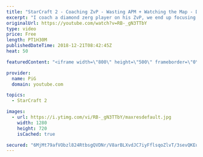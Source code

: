 ```yaml
---
title: "StarCraft 2 - Coaching ZvP - Wasting APM + Watching the Map - Diamond 1"
excerpt: "I coach a diamond zerg player on his ZvP, we end up focusing on some disorganised habits with his macro that waste a lot of apm and distract him from watching the minimap -- Watch live at https://www.twitch.tv/x5_pig"
originalUrl: https://youtube.com/watch?v=RB-_gN3TTbY
type: video
price: Free
length: PT1H30M
publishedDateTime: 2018-12-21T08:42:45Z
heat: 50

featuredContent: "<iframe width=\"800\" height=\"500\" frameborder=\"0\" src=\"https://www.youtube.com/embed/RB-_gN3TTbY\" allow=\"accelerometer; autoplay; encrypted-media; gyroscope; picture-in-picture\" allowfullscreen></iframe>"

provider:
  name: PiG
  domain: youtube.com

topics:
  - StarCraft 2

images:
  - url: https://i.ytimg.com/vi/RB-_gN3TTbY/maxresdefault.jpg
    width: 1280
    height: 720
    isCached: true

secured: "6MjMt79afVObzl824RtbsgQVDNr/V8arBLXvdJC7iyFflsqoZlvT/3sevQKEu6dfCYrrPNeniPX649SyNJw4R5T7SqIjpp3jjUBnu95VXwdk8O3dGSWHa5rasKTUQMrPDPJ/8BKPjmLxW2LxbF4y407I79pTIn7Ekw8bQSmlEjw4lqRz8ynbrVmKqFOzy9Ju6FuB9MPJ0PRFURS7lCgFFry5qHzN/KCKh6csQwikVX26p61xtfPZiESb10NFwPhM2DlVAhFwDN8TS4FsBwmWdsFbqI0LIPdSbOObFgNFygyRcNPn41+obU4tfM33beLc3mA2OdSH33jyn58fkyTMhy6yDzA89ca4sbURiFMq04IcYvsm/OaPhVjHyJsG4I1u2kB1+abpXWvX8sgsPm2yW9VbhDwnIaVf5kjT+LiqHLw=;vnFMN9E2MpiOIhcRYvkm6w=="
---
```


